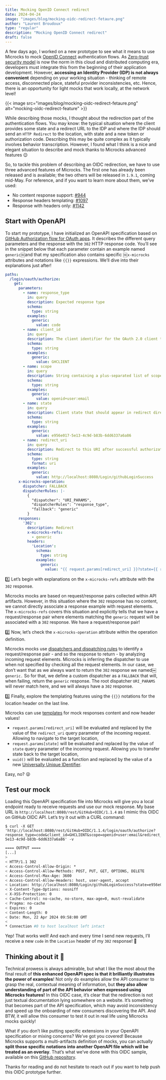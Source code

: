 ```yaml
---
title: Mocking OpenID Connect redirect
date: 2024-04-24
image: "images/blog/mocking-oidc-redirect-fetaure.png"
author: "Laurent Broudoux"
type: "regular"
description: "Mocking OpenID Connect redirect"
draft: false
---
```


A few days ago, I worked on a new prototype to see what it means to use Microcks to mock [OpenID Connect](https://openid.net/developers/how-connect-works/) authentication flows. As [Zero-trust security model](https://www.fortinet.com/resources/cyberglossary/what-is-the-zero-trust-network-security-model) is now the norm in this cloud and distributed computing era, developers must integrate this from the beginning of their application development. However, **accessing an Identity Provider (IDP) is not always convenient** depending on your working situation - thinking of remote access, disconnected place, stateful provider inconsistencies, etc. Hence, there is an opportunity for light mocks that work locally, at the network level! 

{{< image src="images/blog/mocking-oidc-redirect-fetaure.png" alt="mocking-oidc-redirect-feature" >}}

While describing those mocks, I thought about the redirection part of the authentication flows. You may know: the typical situation where the client provides some state and a redirect URL to the IDP and where the IDP should send an `HTTP Redirect` to the location, with state and a new token or authorization code. Describing this may be quite complex as it typically involves behavior transcription. However, I found what I think is a nice and elegant situation to describe and mock thanks to Microcks advanced features 😉

So, to tackle this problem of describing an OIDC redirection, we have to use three advanced features of Microcks. The first one has already been released and is available; the two others will be released in `1.9.1`, coming mid-May.  For reference, and if you want to learn more about them, we’ve used:
* No content response support: [\#944](https://github.com/microcks/microcks/issues/944)
* Response headers templating: [\#1097](https://github.com/microcks/microcks/issues/1097)
* Response with headers only: [\#1142](https://github.com/microcks/microcks/issues/1142)

## Start with OpenAPI

To start my prototype, I have initialized an OpenAPI specification based on [GitHub Authorization flow for OAuth apps](https://docs.github.com/en/apps/oauth-apps/building-oauth-apps/authorizing-oauth-apps). It describes the different query parameters and the response with the `302` HTTP response code.  You’ll see in the snippet below that each parameter contain an example named `generic`￼and that my specification also contains specific ￼`x-microcks` attributes and notations like `{{}}` expressions. We’ll dive into their explanations just after! 

```yaml
paths:
  /login/oauth/authorize:
    get:
      parameters:
        - name: response_type
          in: query
          description: Expected response type
          schema:
            type: string
          examples:
            generic:
              value: code
        - name: client_id
          in: query
          description: The client identifier for the OAuth 2.0 client that the token was issued to.
          schema:
            type: string
          examples:
            generic:
              value: GHCLIENT
        - name: scope
          in: query
          description: String containing a plus-separated list of scope values
          schema:
            type: string
          examples:
            generic:
              value: openid+user:email
        - name: state
          in: query
          description: Client state that should appear in redirect directive
          schema:
            type: string
          examples:
            generic:
              value: e956e017-5e13-4c9d-b83b-6dd6337a6a86
        - name: redirect_uri
          in: query
          description: Redirect to this URI after successful authorization
          schema:
            type: string
            format: uri
          examples:
            generic:
              value: http://localhost:8080/Login/githubLoginSuccess
      x-microcks-operation:
        dispatcher: FALLBACK
        dispatcherRules: |-
          {
            "dispatcher": "URI_PARAMS",
            "dispatcherRules": "response_type",
            "fallback": "generic"
          }
      responses:
        '302':
          description: Redirect
          x-microcks-refs: 
            - generic
          headers:
            'Location':
              schema:
        	    type: string
			  examples:
                generic:
                  value: "{{ request.params[redirect_uri] }}?state={{ request.params[state] }}&code={{ uuid() }}"
```

1️⃣ Let’s begin with explanations on the `x-microcks-refs` attribute with the `302` response. 

Microcks mocks are based on request/response pairs collected within API artifacts. However, in this situation where the `302` response has no content, we cannot directly associate a response example with request elements. The `x-microcks-refs` covers this situation and explicitly tells that we have a request/response pair where elements matching the `generic` request will be associated with a `302` response.  We have a request/response pair!

2️⃣ Now, let’s check the `x-microcks-operation` attribute within the operation definition. 

Microcks mocks use [dispatchers and dispatching rules](https://microcks.io/documentation/explanations/dispatching/) to identify a request/response pair - and so the response to return - by analyzing incoming request elements. Microcks is inferring the dispatcher to use when not specified by checking all the request elements. In our case, we don’t want that as we always want to return the `302` response we named￼`generic.` So for that, we define a custom dispatcher as a `FALLBACK` that will, when failing, return the `generic` response. The root dispatcher `URI_PARAMS` will never match here, and we will always have a `302` response.

3️⃣ Finally, explore the templating features using the `{{}}` notations for the location header on the last line.

Microcks can use [templates](https://microcks.io/documentation/references/templates/) for mock responses content and now header values!  
* `request.params[redirect_uri]` will be evaluated and replaced by the value of the `redirect_uri` query parameter of the incoming request. Allowing to navigate to the target location,
* `request.params[state]` will be evaluated and replaced by the value of `state` query parameter of the incoming request. Allowing you to transfer state back to the target location,
* `uuid()` will be evaluated as a function and replaced by the value of a new [Universally Unique IDentifier](https://en.wikipedia.org/wiki/Universally_unique_identifier). 

Easy, no? 😜

## Test our mock

Loading this OpenAPI specification file into Microcks will give you a local endpoint ready to receive requests and use our mock response. My base URL is `http://localhost:8080/rest/GitHub+OIDC/1.1.4` as I mimic this OIDC on GitHub OIDC API. Let’s try it out with a CURL command:

```shell
$ curl -X GET 'http://localhost:8080/rest/GitHub+OIDC/1.1.4/login/oauth/authorize?response_type=code&client_id=GHCLIENT&scope=openid+user:email&redirect_uri=http://localhost:8080/Login/githubLoginSuccess&state=e956e017-5e13-4c9d-b83b-6dd6337a6a86' -v
```
```sh
==== OUTPUT ====
[...]
> 
< HTTP/1.1 302 
< Access-Control-Allow-Origin: *
< Access-Control-Allow-Methods: POST, PUT, GET, OPTIONS, DELETE
< Access-Control-Max-Age: 3600
< Access-Control-Allow-Headers: host, user-agent, accept
< Location: http://localhost:8080/Login/githubLoginSuccess?state=e956e017-5e13-4c9d-b83b-6dd6337a6a86&code=5bd0c5f6-bf26-4892-a10a-a4cbcb0cc17f
< X-Content-Type-Options: nosniff
< X-XSS-Protection: 0
< Cache-Control: no-cache, no-store, max-age=0, must-revalidate
< Pragma: no-cache
< Expires: 0
< Content-Length: 0
< Date: Mon, 22 Apr 2024 09:58:00 GMT
< 
* Connection #0 to host localhost left intact
```

Yep! That works well! And each and every time I send new requests, I’ll receive a new `code` in the `Location` header of my `302` response! 🎉

## Thinking about it 💭

Technical prowess is always admirable, but what I like the most about the final result of **this enhanced OpenAPI spec is that it brilliantly illustrates the power of examples**! Not only do examples allow the API consumer to grasp the real, contextual meaning of information, but **they also allow understanding of part of the API behavior when expressed using Microcks features!** In this OIDC case, it’s clear that the redirection is not just textual documentation lying somewhere on a website. It’s something that becomes part of the API specification, which may avoid inconsistency and speed up the onboarding of new consumers discovering the API. And BTW, it will allow this consumer to test it out in real life using Microcks mocks quickly!

What if you don’t like putting specific extensions in your OpenAPI specification or mixing concerns? We’ve got you covered! Because Microcks supports a multi-artifacts definition of mocks, you can actually **split those specific notations into another OpenAPI file which will be treated as an overlay**. That’s what we’ve done with this OIDC sample, available on this [GitHub repository](https://github.com/microcks/microcks-quickstarters/tree/main/oidc/github.com).

Thanks for reading and do not hesitate to reach out if you want to help push this OIDC prototype further.
